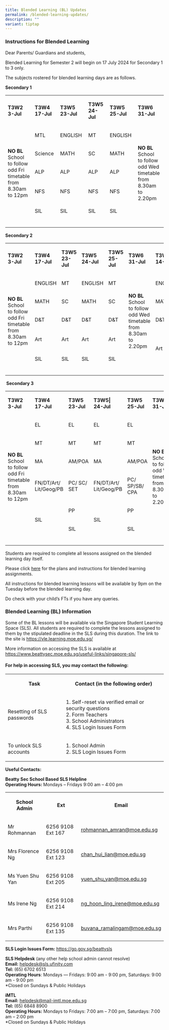 ```yaml
---
title: Blended Learning (BL) Updates
permalink: /blended-learning-updates/
description: ""
variant: tiptap
---
```

<h3><strong>Instructions for Blended Learning</strong></h3>
<p>Dear Parents/ Guardians and students,</p>
<p>Blended Learning for Semester 2 will begin on 17 July 2024 for Secondary
1 to 3 only.</p>
<p>The subjects rostered for blended learning days are as follows.</p>
<p><strong>Secondary 1</strong>
</p>
<table style="minWidth: 225px">
<colgroup>
<col>
<col>
<col>
<col>
<col>
<col>
<col>
<col>
<col>
</colgroup>
<tbody>
<tr>
<td rowspan="1" colspan="1">
<p><strong>T3W2</strong>&nbsp;
<br><strong>3-Jul</strong>&nbsp;</p>
</td>
<td rowspan="1" colspan="1">
<p><strong>T3W4</strong>&nbsp;
<br><strong>17-Jul</strong>&nbsp;</p>
</td>
<td rowspan="1" colspan="1">
<p><strong>T3W5</strong>&nbsp;
<br><strong>23-Jul</strong>&nbsp;</p>
</td>
<td rowspan="1" colspan="1">
<p><strong>T3W5</strong>&nbsp;
<br><strong>24-Jul</strong>&nbsp;</p>
</td>
<td rowspan="1" colspan="1">
<p><strong>T3W5</strong>&nbsp;
<br><strong>25-Jul</strong>&nbsp;</p>
</td>
<td rowspan="1" colspan="1">
<p><strong>T3W6</strong>&nbsp;
<br><strong>31-Jul</strong>&nbsp;</p>
</td>
<td rowspan="1" colspan="1">
<p><strong>T3W8</strong>&nbsp;
<br><strong>14-Aug</strong>&nbsp;</p>
</td>
<td rowspan="1" colspan="1">
<p><strong>T3W10</strong>&nbsp;
<br><strong>28-Aug</strong>&nbsp;</p>
</td>
<td rowspan="1" colspan="1">
<p><strong>T4W2</strong>&nbsp;
<br><strong>18-Sep</strong>&nbsp;</p>
</td>
</tr>
<tr>
<td rowspan="5" colspan="1">
<p><strong>NO BL</strong> School to follow odd Fri timetable from 8.30am to
12pm&nbsp;</p>
</td>
<td rowspan="1" colspan="1">
<p>MTL&nbsp;</p>
</td>
<td rowspan="1" colspan="1">
<p>ENGLISH&nbsp;</p>
</td>
<td rowspan="1" colspan="1">
<p>MT&nbsp;</p>
</td>
<td rowspan="1" colspan="1">
<p>ENGLISH&nbsp;</p>
</td>
<td rowspan="5" colspan="1">
<p><strong>NO BL</strong>&nbsp;
<br>School to follow odd Wed timetable from 8.30am to 2.20pm&nbsp;</p>
</td>
<td rowspan="1" colspan="1">
<p>MT&nbsp;</p>
</td>
<td rowspan="1" colspan="1">
<p>ENGLISH&nbsp;</p>
</td>
<td rowspan="5" colspan="1">
<p><strong>NO BL</strong>&nbsp;
<br>School to follow even Fri timetable from 8.30am to 12.35pm (HMTL continue
to 1.45pm)&nbsp;</p>
</td>
</tr>
<tr>
<td rowspan="1" colspan="1">
<p>Science&nbsp;</p>
</td>
<td rowspan="1" colspan="1">
<p>MATH&nbsp;</p>
</td>
<td rowspan="1" colspan="1">
<p>SC&nbsp;</p>
</td>
<td rowspan="1" colspan="1">
<p>MATH&nbsp;</p>
</td>
<td rowspan="1" colspan="1">
<p>SC&nbsp;</p>
</td>
<td rowspan="1" colspan="1">
<p>MATH&nbsp;</p>
</td>
</tr>
<tr>
<td rowspan="1" colspan="1">
<p>ALP&nbsp;</p>
</td>
<td rowspan="1" colspan="1">
<p>ALP&nbsp;</p>
</td>
<td rowspan="1" colspan="1">
<p>ALP&nbsp;</p>
</td>
<td rowspan="1" colspan="1">
<p>ALP&nbsp;</p>
</td>
<td rowspan="1" colspan="1">
<p>ALP&nbsp;</p>
</td>
<td rowspan="1" colspan="1">
<p>ALP&nbsp;</p>
</td>
</tr>
<tr>
<td rowspan="1" colspan="1">
<p>NFS&nbsp;</p>
</td>
<td rowspan="1" colspan="1">
<p>NFS&nbsp;</p>
</td>
<td rowspan="1" colspan="1">
<p>NFS&nbsp;</p>
</td>
<td rowspan="1" colspan="1">
<p>NFS&nbsp;</p>
</td>
<td rowspan="2" colspan="1">
<p>NFS&nbsp;</p>
</td>
<td rowspan="2" colspan="1">
<p>NFS&nbsp;</p>
</td>
</tr>
<tr>
<td rowspan="1" colspan="1">
<p>SIL&nbsp;</p>
</td>
<td rowspan="1" colspan="1">
<p>SIL&nbsp;</p>
</td>
<td rowspan="1" colspan="1">
<p>SIL&nbsp;</p>
</td>
<td rowspan="1" colspan="1">
<p>SIL&nbsp;</p>
</td>
</tr>
<tr>
<td rowspan="1" colspan="1">
<p></p>
</td>
<td rowspan="1" colspan="1">
<p></p>
</td>
<td rowspan="1" colspan="1">
<p></p>
</td>
<td rowspan="1" colspan="1">
<p></p>
</td>
<td rowspan="1" colspan="1">
<p></p>
</td>
<td rowspan="1" colspan="1">
<p></p>
</td>
<td rowspan="1" colspan="1">
<p></p>
</td>
<td rowspan="1" colspan="1">
<p></p>
</td>
<td rowspan="1" colspan="1">
<p></p>
</td>
</tr>
</tbody>
</table>
<p><strong>Secondary 2</strong>
</p>
<table style="minWidth: 225px">
<colgroup>
<col>
<col>
<col>
<col>
<col>
<col>
<col>
<col>
<col>
</colgroup>
<tbody>
<tr>
<td rowspan="1" colspan="1">
<p><strong>T3W2</strong>
<br><strong>3-Jul</strong>
</p>
</td>
<td rowspan="1" colspan="1">
<p><strong>T3W4</strong>
<br><strong>17-Jul</strong>
</p>
</td>
<td rowspan="1" colspan="1">
<p><strong>T3W5</strong>
<br><strong>23-Jul</strong>
</p>
</td>
<td rowspan="1" colspan="1">
<p><strong>T3W5</strong>
<br><strong>24-Jul</strong>
</p>
</td>
<td rowspan="1" colspan="1">
<p><strong>T3W5</strong>
<br><strong>25-Jul</strong>
</p>
</td>
<td rowspan="1" colspan="1">
<p><strong>T3W6</strong>
<br><strong>31-Jul</strong>
</p>
</td>
<td rowspan="1" colspan="1">
<p><strong>T3W8</strong>
<br><strong>14-Aug</strong>
</p>
</td>
<td rowspan="1" colspan="1">
<p><strong>T3W10</strong>
<br><strong>28-Aug</strong>
</p>
</td>
<td rowspan="1" colspan="1">
<p><strong>T4W2</strong>
<br><strong>18-Sep</strong>
</p>
</td>
</tr>
<tr>
<td rowspan="5" colspan="1">
<p><strong>NO BL</strong>
<br>School to follow odd Fri timetable from 8.30am to 12pm</p>
</td>
<td rowspan="1" colspan="1">
<p>ENGLISH</p>
</td>
<td rowspan="1" colspan="1">
<p>MT</p>
</td>
<td rowspan="1" colspan="1">
<p>ENGLISH</p>
</td>
<td rowspan="1" colspan="1">
<p>MT</p>
</td>
<td rowspan="5" colspan="1">
<p><strong>NO BL</strong>
<br>School to follow odd Wed timetable from 8.30am to 2.20pm</p>
</td>
<td rowspan="1" colspan="1">
<p>ENGLISH</p>
</td>
<td rowspan="1" colspan="1">
<p>MT</p>
</td>
<td rowspan="5" colspan="1">
<p><strong>NO BL</strong>
<br>School to follow even Fri timetable from 8.30am to 12.35pm (HMTL continue
to 1.45pm)</p>
</td>
</tr>
<tr>
<td rowspan="1" colspan="1">
<p>MATH</p>
</td>
<td rowspan="1" colspan="1">
<p>SC</p>
</td>
<td rowspan="1" colspan="1">
<p>MATH</p>
</td>
<td rowspan="1" colspan="1">
<p>SC</p>
</td>
<td rowspan="1" colspan="1">
<p>MATH</p>
</td>
<td rowspan="1" colspan="1">
<p>SC</p>
</td>
</tr>
<tr>
<td rowspan="1" colspan="1">
<p>D&amp;T</p>
</td>
<td rowspan="1" colspan="1">
<p>D&amp;T</p>
</td>
<td rowspan="1" colspan="1">
<p>D&amp;T</p>
</td>
<td rowspan="1" colspan="1">
<p>D&amp;T</p>
</td>
<td rowspan="1" colspan="1">
<p>D&amp;T</p>
</td>
<td rowspan="1" colspan="1">
<p>D&amp;T</p>
</td>
</tr>
<tr>
<td rowspan="1" colspan="1">
<p>Art</p>
</td>
<td rowspan="1" colspan="1">
<p>Art</p>
</td>
<td rowspan="1" colspan="1">
<p>Art</p>
</td>
<td rowspan="1" colspan="1">
<p>Art</p>
</td>
<td rowspan="2" colspan="1">
<p>Art</p>
</td>
<td rowspan="2" colspan="1">
<p>Art</p>
</td>
</tr>
<tr>
<td rowspan="1" colspan="1">
<p>SIL</p>
</td>
<td rowspan="1" colspan="1">
<p>SIL</p>
</td>
<td rowspan="1" colspan="1">
<p>SIL</p>
</td>
<td rowspan="1" colspan="1">
<p>SIL</p>
</td>
</tr>
<tr>
<td rowspan="1" colspan="1">
<p></p>
</td>
<td rowspan="1" colspan="1">
<p></p>
</td>
<td rowspan="1" colspan="1">
<p></p>
</td>
<td rowspan="1" colspan="1">
<p></p>
</td>
<td rowspan="1" colspan="1">
<p></p>
</td>
<td rowspan="1" colspan="1">
<p></p>
</td>
<td rowspan="1" colspan="1">
<p></p>
</td>
<td rowspan="1" colspan="1">
<p></p>
</td>
<td rowspan="1" colspan="1">
<p></p>
</td>
</tr>
</tbody>
</table>
<p><strong>&nbsp;Secondary 3</strong>
</p>
<table style="minWidth: 225px">
<colgroup>
<col>
<col>
<col>
<col>
<col>
<col>
<col>
<col>
<col>
</colgroup>
<tbody>
<tr>
<td rowspan="1" colspan="1">
<p><strong>T3W2</strong>
<br><strong>3-Jul</strong>
</p>
</td>
<td rowspan="1" colspan="1">
<p><strong>T3W4</strong>
<br><strong>17-Jul</strong>
</p>
</td>
<td rowspan="1" colspan="1">
<p><strong>T3W5</strong>
<br><strong>23-Jul</strong>
</p>
</td>
<td rowspan="1" colspan="1">
<p><strong>T3W5|</strong>
<br><strong>24-Jul</strong>
</p>
</td>
<td rowspan="1" colspan="1">
<p><strong>T3W5</strong>
<br><strong>25-Jul</strong>
</p>
</td>
<td rowspan="1" colspan="1">
<p><strong>T3W6</strong>
<br><strong>31-Jul</strong>
</p>
</td>
<td rowspan="1" colspan="1">
<p><strong>T3W8</strong>
<br><strong>14-Aug</strong>
</p>
</td>
<td rowspan="1" colspan="1">
<p><strong>T3W10</strong>
<br><strong>28-Aug</strong>
</p>
</td>
<td rowspan="1" colspan="1">
<p><strong>T4W2</strong>
<br><strong>18-Sep</strong>
</p>
</td>
</tr>
<tr>
<td rowspan="6" colspan="1">
<p><strong>NO BL</strong>
<br>School to follow odd Fri timetable from 8.30am to 12pm</p>
</td>
<td rowspan="1" colspan="1">
<p>EL</p>
</td>
<td rowspan="1" colspan="1">
<p>EL</p>
</td>
<td rowspan="1" colspan="1">
<p>EL</p>
</td>
<td rowspan="1" colspan="1">
<p>EL</p>
</td>
<td rowspan="6" colspan="1">
<p><strong>NO BL</strong>
<br>School to follow odd Wed timetable from 8.30am to 2.20pm</p>
</td>
<td rowspan="1" colspan="1">
<p>EL</p>
</td>
<td rowspan="1" colspan="1">
<p>EL</p>
</td>
<td rowspan="6" colspan="1">
<p><strong>NO BL</strong>
<br>School to follow even Fri timetable from 8.30am to 12.35pm (HMTL continue
to 1.45pm)</p>
</td>
</tr>
<tr>
<td rowspan="1" colspan="1">
<p>MT</p>
</td>
<td rowspan="1" colspan="1">
<p>MT</p>
</td>
<td rowspan="1" colspan="1">
<p>MT</p>
</td>
<td rowspan="1" colspan="1">
<p>MT</p>
</td>
<td rowspan="1" colspan="1">
<p>MT</p>
</td>
<td rowspan="1" colspan="1">
<p>MT</p>
</td>
</tr>
<tr>
<td rowspan="1" colspan="1">
<p>MA</p>
</td>
<td rowspan="1" colspan="1">
<p>AM/POA</p>
</td>
<td rowspan="1" colspan="1">
<p>MA</p>
</td>
<td rowspan="1" colspan="1">
<p>AM/POA</p>
</td>
<td rowspan="1" colspan="1">
<p>MA</p>
</td>
<td rowspan="1" colspan="1">
<p>AM/POA</p>
</td>
</tr>
<tr>
<td rowspan="1" colspan="1">
<p>FN/DT/Art/
<br>Lit/Geog/PB</p>
</td>
<td rowspan="1" colspan="1">
<p>PC/ SC/ SET</p>
</td>
<td rowspan="1" colspan="1">
<p>FN/DT/Art/
<br>Lit/Geog/PB</p>
</td>
<td rowspan="1" colspan="1">
<p>PC/
<br>SP/SB/ CPA</p>
</td>
<td rowspan="1" colspan="1">
<p>FN/DT/Art/
<br>Lit/Geog/PB</p>
</td>
<td rowspan="1" colspan="1">
<p>PC</p>
</td>
</tr>
<tr>
<td rowspan="2" colspan="1">
<p>SIL&nbsp;</p>
</td>
<td rowspan="1" colspan="1">
<p>PP</p>
</td>
<td rowspan="2" colspan="1">
<p>SIL&nbsp;</p>
</td>
<td rowspan="1" colspan="1">
<p>PP</p>
</td>
<td rowspan="2" colspan="1">
<p>&nbsp;</p>
</td>
<td rowspan="2" colspan="1">
<p>SS
<br>(G1 to G3)</p>
</td>
</tr>
<tr>
<td rowspan="1" colspan="1">
<p>SIL</p>
</td>
<td rowspan="1" colspan="1">
<p>SIL</p>
</td>
</tr>
<tr>
<td rowspan="1" colspan="1">
<p></p>
</td>
<td rowspan="1" colspan="1">
<p></p>
</td>
<td rowspan="1" colspan="1">
<p></p>
</td>
<td rowspan="1" colspan="1">
<p></p>
</td>
<td rowspan="1" colspan="1">
<p></p>
</td>
<td rowspan="1" colspan="1">
<p></p>
</td>
<td rowspan="1" colspan="1">
<p></p>
</td>
<td rowspan="1" colspan="1">
<p></p>
</td>
<td rowspan="1" colspan="1">
<p></p>
</td>
</tr>
</tbody>
</table>
<p></p>
<p>Students are required to complete all lessons assigned on the blended
learning day itself.</p>
<p>Please click <a href="https://go.gov.sg/btyssblplans2024" rel="noopener noreferrer nofollow" target="_blank">here</a> for
the plans and instructions for blended learning assignments.
<br>
</p>
<p>All instructions for blended learning lessons will be available by 9pm
on the Tuesday before the blended learning day.</p>
<p>Do check with your child’s FTs if you have any queries.</p>
<h3><strong>Blended Learning (BL) Information</strong></h3>
<p>Some of the BL lessons will be available via the Singapore Student Learning
Space (SLS). All students are required to complete the lessons assigned
to them by the stipulated deadline in the SLS during this duration. The
link to the site is <a href="https://vle.learning.moe.edu.sg/" rel="noopener noreferrer nofollow" target="_blank">https://vle.learning.moe.edu.sg/</a>
</p>
<p>More information on accessing the SLS is available at <a href="https://www.beattysec.moe.edu.sg/useful-links/singapore-sls/" rel="noopener noreferrer nofollow" target="_blank">https://www.beattysec.moe.edu.sg/useful-links/singapore-sls/</a>
</p>
<h4><strong>For help in accessing SLS, you may contact the following:</strong></h4>
<table style="minWidth: 50px">
<colgroup>
<col>
<col>
</colgroup>
<tbody>
<tr>
<th rowspan="1" colspan="1">
<p>Task</p>
</th>
<th rowspan="1" colspan="1">
<p>Contact (in the following order)</p>
</th>
</tr>
<tr>
<td rowspan="1" colspan="1">
<p>Resetting of SLS passwords</p>
</td>
<td rowspan="1" colspan="1">
<p>1. Self-reset via verified email or security questions&nbsp;
<br>2. Form Teachers&nbsp;
<br>3. School Administrators
<br>4. SLS Login Issues Form</p>
</td>
</tr>
<tr>
<td rowspan="1" colspan="1">
<p>To unlock SLS accounts</p>
</td>
<td rowspan="1" colspan="1">
<p>1. School Admin
<br>2. SLS Login Issues Form</p>
</td>
</tr>
</tbody>
</table>
<p><strong>Useful Contacts:</strong>
</p>
<p><strong>Beatty Sec School Based SLS Helpline</strong> 
<br><strong>Operating Hours: </strong>Mondays – Fridays 9:00 am – 4:00 pm</p>
<table style="minWidth: 75px">
<colgroup>
<col>
<col>
<col>
</colgroup>
<tbody>
<tr>
<th rowspan="1" colspan="1">
<p>School Admin</p>
</th>
<th rowspan="1" colspan="1">
<p>Ext</p>
</th>
<th rowspan="1" colspan="1">
<p>Email</p>
</th>
</tr>
<tr>
<td rowspan="1" colspan="1">
<p>Mr Rohmannan</p>
</td>
<td rowspan="1" colspan="1">
<p>6256 9108 Ext 167</p>
</td>
<td rowspan="1" colspan="1">
<p><a href="mailto:rohmannan_amran@moe.edu.sg" rel="noopener noreferrer nofollow" target="_blank"><u>rohmannan_amran@moe.edu.sg</u></a>
</p>
</td>
</tr>
<tr>
<td rowspan="1" colspan="1">
<p>Mrs Florence Ng</p>
</td>
<td rowspan="1" colspan="1">
<p>6256 9108 Ext 123</p>
</td>
<td rowspan="1" colspan="1">
<p><a href="mailto:rohmannan_amran@moe.edu.sg" rel="noopener noreferrer nofollow" target="_blank"><u>chan_hui_lian@moe.edu.sg</u></a>
</p>
</td>
</tr>
<tr>
<td rowspan="1" colspan="1">
<p>Ms Yuen Shu Yan</p>
</td>
<td rowspan="1" colspan="1">
<p>6256 9108 Ext 205</p>
</td>
<td rowspan="1" colspan="1">
<p><a href="mailto:rohmannan_amran@moe.edu.sg" rel="noopener noreferrer nofollow" target="_blank"><u>yuen_shu_yan@moe.edu.sg</u></a>
</p>
</td>
</tr>
<tr>
<td rowspan="1" colspan="1">
<p>Ms Irene Ng</p>
</td>
<td rowspan="1" colspan="1">
<p>6256 9108 Ext&nbsp;214</p>
</td>
<td rowspan="1" colspan="1">
<p><a href="mailto:rohmannan_amran@moe.edu.sg" rel="noopener noreferrer nofollow" target="_blank"><u>ng_hoon_ling_irene@moe.edu.sg</u></a>
</p>
</td>
</tr>
<tr>
<td rowspan="1" colspan="1">
<p>Mrs Parthi</p>
</td>
<td rowspan="1" colspan="1">
<p>6256 9108 Ext 135</p>
</td>
<td rowspan="1" colspan="1">
<p><a href="mailto:rohmannan_amran@moe.edu.sg" rel="noopener noreferrer nofollow" target="_blank"><u>buvana_ramalingam@moe.edu.sg</u></a>
</p>
</td>
</tr>
</tbody>
</table>
<p><strong>SLS Login Issues Form:</strong>  <a href="mailto:rohmannan_amran@moe.edu.sg" rel="noopener noreferrer nofollow" target="_blank"><u>https://go.gov.sg/beattysls</u></a>
</p>
<p><strong>SLS Helpdesk</strong> (any other help school admin cannot resolve)
<br><strong>Email:</strong>  <a href="mailto:rohmannan_amran@moe.edu.sg" rel="noopener noreferrer nofollow" target="_blank"><u>helpdesk@sls.ufinity.com</u></a> 
<br><strong>Tel:</strong> (65) 6702 6513
<br><strong>Operating Hours</strong>: Mondays ― Fridays: 9:00 am - 9:00 pm,
Saturdays: 9:00 am - 9:00 pm
<br>*Closed on Sundays &amp; Public Holidays</p>
<p><strong>iMTL</strong> 
<br><strong>Email:</strong>  <a href="mailto:rohmannan_amran@moe.edu.sg" rel="noopener noreferrer nofollow" target="_blank"><u>helpdesk@mail-imtl.moe.edu.sg</u></a> 
<br><strong>Tel: </strong>(65) 6848 8900
<br><strong>Operating Hours:</strong> Mondays to Fridays: 7:00 am – 7:00 pm,
Saturdays: 7:00 am – 2:00 pm
<br>*Closed on Sundays &amp; Public Holidays</p>
<p></p>